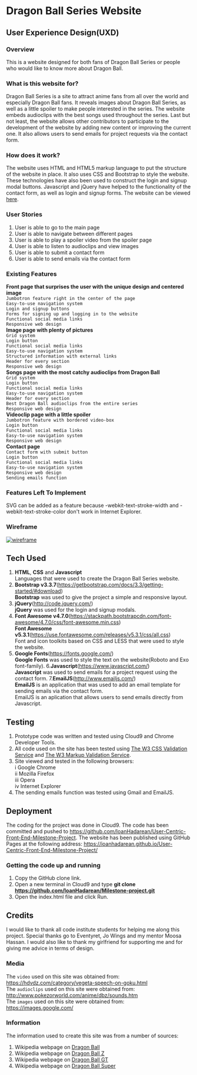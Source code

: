 # Dragon Ball Series Website

## User Experience Design(UXD)

### Overview

This is a website designed for both fans of Dragon Ball Series or people who would like to know more
about Dragon Ball.

### What is this website for?

Dragon Ball Series is a site to attract anime fans from all over the world and especially Dragon Ball
fans. It reveals images about Dragon Ball Series, as well as a little spoiler to make people interested
in the series. The website embeds audioclips with the best songs used throughout the series. Last
but not least, the website allows other contributors to participate to the development of the website 
by adding new content or improving the current one. It also allows users to send emails for project requests
via the contact form.

### How does it work?

The website uses HTML and HTML5 markup language to put the structure of the website in place. It also 
uses CSS and Bootstrap to style the website. These technologies have also been used to construct the
login and signup modal buttons. Javascript and jQuery have helped to the functionality of the 
contact form, as well as login and signup forms. The website can be viewed [here](https://ioanhadarean.github.io/User-Centric-Front-End-Milestone-Project/).

### User Stories
1. User is able to go to the main page 
2. User is able to navigate between different pages
3. User is able to play a spoiler video from the spoiler page
4. User is able to listen to audioclips and view images
5. User is able to submit a contact form
6. User is able to send emails via the contact form

### Existing Features

**Front page that surprises the user with the unique design and centered image**
<br>`Jumbotron feature right in the center of the page`
<br>`Easy-to-use navigation system`
<br>`Login and signup buttons`
<br>`Forms for signing up and logging in to the website`
<br>`Functional social media links`
<br>`Responsive web design`
<br>**Image page with plenty of pictures**
<br>`Grid system` 
<br>`Login button`
<br>`Functional social media links`
<br>`Easy-to-use navigation system`
<br>`Structured information with external links`
<br>`Header for every section`
<br>`Responsive web design`
<br>**Songs page with the most catchy audioclips from Dragon Ball**
<br>`Grid system`
<br>`Login button`
<br>`Functional social media links`
<br>`Easy-to-use navigation system`
<br>`Header for every section`
<br>`Best Dragon Ball audioclips from the entire series`
<br>`Responsive web design`
<br>**Videoclip page with a little spoiler**
<br>`Jumbotron feature with bordered video-box`
<br>`Login button`
<br>`Functional social media links`
<br>`Easy-to-use navigation system`
<br>`Responsive web design`
<br>**Contact page**
<br>`Contact form with submit button`
<br>`Login button`
<br>`Functional social media links`
<br>`Easy-to-use navigation system`
<br>`Responsive web design`
<br>`Sending emails function`

### Features Left To Implement

SVG can be added as a feature because -webkit-text-stroke-width and -webkit-text-stroke-color don't work in Internet Explorer.

### Wireframe

<a href="assets/wireframe/wireframe.png"><img src="https://preview.ibb.co/epMQu9/wireframe.png" alt="wireframe" border="0"></a>

## Tech Used

1. **HTML**, **CSS** and **Javascript**
    <br>Languages that were used to create the Dragon Ball Series website.
2. **Bootstrap v3.3.7**(https://getbootstrap.com/docs/3.3/getting-started/#download)
    <br>**Bootstrap** was used to give the project a simple and responsive layout.
3. **jQuery**(http://code.jquery.com/)
      <br>**jQuery** was used for the login and signup modals.
4. **Font Awesome v4.7.0**(https://stackpath.bootstrapcdn.com/font-awesome/4.7.0/css/font-awesome.min.css)
    <br>**Font Awesome v5.3.1**(https://use.fontawesome.com/releases/v5.3.1/css/all.css)
    <br>Font and icon toolkits based on CSS and LESS that were used to style the website.
5. **Google Fonts**(https://fonts.google.com/)
    <br>**Google Fonts** was used to style the text on the website(Roboto and Exo font-family).
6.**Javascript**(https://www.javascript.com/)
    <br>**Javascript** was used to send emails for a project request using the contact form.
7.**EmailJS**(http://www.emailjs.com/)
    <br>**EmailJS** is an application that was used to add an email template for sending emails via the contact form.
    <br>EmailJS is an aplication that allows users to send emails directly from Javascript.

## Testing

1. Prototype code was written and tested using Cloud9 and Chrome Developer Tools.
2. All code used on the site has been tested using [The W3 CSS Validation Service](https://jigsaw.w3.org/css-validator/) 
            and [The W3 Markup Validation Service](https://validator.w3.org/).
3. Site viewed and tested in the following browsers:
<br>    i Google Chrome
<br>    ii Mozilla Firefox
<br>    iii Opera
<br>    iv Internet Explorer
4. The sending emails function was tested using Gmail and EmailJS.

## Deployment

The coding for the project was done in Cloud9. The code has been committed and pushed to https://github.com/IoanHadarean/User-Centric-Front-End-Milestone-Project. 
The website has been published using GitHub Pages at the following address: https://ioanhadarean.github.io/User-Centric-Front-End-Milestone-Project/

### Getting the code up and running

1. Copy the GitHub clone link.
2. Open a new terminal in Cloud9 and type **git clone https://github.com/IoanHadarean/Milestone-project.git**
3. Open the index.html file and click Run.

## Credits

I would like to thank all code institute students for helping me along this project. Special thanks go to Eventyret, Jo Wings and my mentor Moosa Hassan.
I would also like to thank my girlfriend for supporting me and for giving me advice in terms of design.

### Media

The `video` used on this site was obtained from: https://hdvdz.com/category/vegeta-speech-on-goku.html
<br>The `audioclips` used on this site were obtained from: http://www.pokezorworld.com/anime/dbz/sounds.htm
<br>The `images` used on this site were obtained from: https://images.google.com/

### Information

The information used to create this site was from a number of sources:
1. Wikipedia webpage on [Dragon Ball](https://en.wikipedia.org/wiki/Dragon_Ball)
2. Wikipedia webpage on [Dragon Ball Z](https://en.wikipedia.org/wiki/Dragon_Ball_Z)
3. Wikipedia webpage on [Dragon Ball GT](https://en.wikipedia.org/wiki/Dragon_Ball_GT)
4. Wikipedia webpage on [Dragon Ball Super](https://en.wikipedia.org/wiki/Dragon_Ball_Super)

